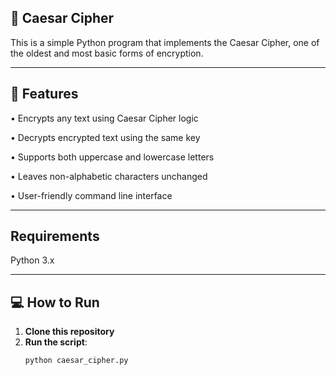 🔐 Caesar Cipher 
-----------------------------
This is a simple Python program that implements the Caesar Cipher, one of the oldest and most basic forms of encryption. 

_______
🧠 Features
---------------
• Encrypts any text using Caesar Cipher logic  

• Decrypts encrypted text using the same key  

• Supports both uppercase and lowercase letters  

• Leaves non-alphabetic characters unchanged  

• User-friendly command line interface
_______
Requirements
---
Python 3.x
____
💻 How to Run
---
1. **Clone this repository**
2. **Run the script**:
   ```bash
   python caesar_cipher.py
